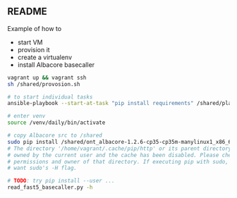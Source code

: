 ## README

Example of how to

- start VM
- provision it
- create a virtualenv
- install Albacore basecaller

```bash
vagrant up && vagrant ssh
sh /shared/provosion.sh

# to start individual tasks
ansible-playbook --start-at-task "pip install requirements" /shared/playbook.yml

# enter venv
source /venv/daily/bin/activate

# copy Albacore src to /shared
sudo pip install /shared/ont_albacore-1.2.6-cp35-cp35m-manylinux1_x86_64.whl
# The directory '/home/vagrant/.cache/pip/http' or its parent directory is not
# owned by the current user and the cache has been disabled. Please check the
# permissions and owner of that directory. If executing pip with sudo, you may
# want sudo's -H flag.

# TODO: try pip install --user ...
read_fast5_basecaller.py -h
```
